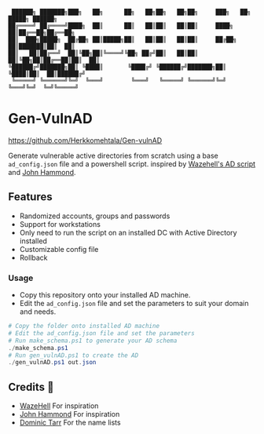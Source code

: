 ```shell
 ██████╗ ███████╗███╗   ██╗      ██╗   ██╗██╗   ██╗██╗     ███╗   ██╗ █████╗ ██████╗
██╔════╝ ██╔════╝████╗  ██║      ██║   ██║██║   ██║██║     ████╗  ██║██╔══██╗██╔══██╗
██║  ███╗█████╗  ██╔██╗ ██║█████╗██║   ██║██║   ██║██║     ██╔██╗ ██║███████║██║  ██║
██║   ██║██╔══╝  ██║╚██╗██║╚════╝╚██╗ ██╔╝██║   ██║██║     ██║╚██╗██║██╔══██║██║  ██║
╚██████╔╝███████╗██║ ╚████║       ╚████╔╝ ╚██████╔╝███████╗██║ ╚████║██║  ██║██████╔╝
 ╚═════╝ ╚══════╝╚═╝  ╚═══╝        ╚═══╝   ╚═════╝ ╚══════╝╚═╝  ╚═══╝╚═╝  ╚═╝╚═════╝
```
# Gen-VulnAD
https://github.com/Herkkomehtala/Gen-vulnAD

Generate vulnerable active directories from scratch using a base `ad_config.json` file and a powershell script. inspired by [Wazehell's AD script](https://github.com/WazeHell/vulnerable-AD) and [John Hammond](https://github.com/JohnHammond).  

## Features
* Randomized accounts, groups and passwords
* Support for workstations
* Only need to run the script on an installed DC with Active Directory installed
* Customizable config file
* Rollback

### Usage
- Copy this repository onto your installed AD machine.
- Edit the `ad_config.json` file and set the parameters to suit your domain and needs.  
```powershell
# Copy the folder onto installed AD machine
# Edit the ad_config.json file and set the parameters
# Run make_schema.ps1 to generate your AD schema
./make_schema.ps1
# Run gen_vulnAD.ps1 to create the AD
./gen_vulnAD.ps1 out.json 
```


## Credits :yellow_heart:
* [WazeHell](https://github.com/WazeHell/) For inspiration
* [John Hammond](https://github.com/JohnHammond) For inspiration
* [Dominic Tarr](https://github.com/dominictarr) For the name lists
